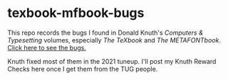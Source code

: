 # texbook-mfbook-bugs
This repo records the bugs I found in Donald Knuth's *Computers & Typesetting* volumes, especially *The TeXbook* and *The METAFONTbook*.
[Click here to see the bugs.](https://github.com/dine2014/texbook-mfbook-bugs/blob/master/bugs.md)

Knuth fixed most of them in the 2021 tuneup. I'll post my Knuth Reward Checks here once I get them from the TUG people.
